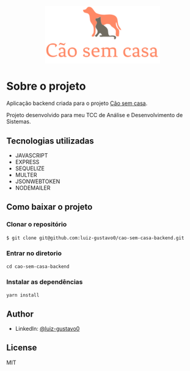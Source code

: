 <p style="text-align: center">
<img src='src/assets/logo-header.svg' alt='Imagem de um cachorro e um gato' width='300'  />
</p>

# Sobre o projeto

Aplicação backend criada para o projeto [Cão sem casa](https://github.com/luiz-gustavo0/cao-sem-casa-frontend).

Projeto desenvolvido para meu TCC de Análise e Desenvolvimento de Sistemas.

## Tecnologias utilizadas

- JAVASCRIPT
- EXPRESS
- SEQUELIZE
- MULTER
- JSONWEBTOKEN
- NODEMAILER

## Como baixar o projeto

### Clonar o repositório

```
$ git clone git@github.com:luiz-gustavo0/cao-sem-casa-backend.git
```

### Entrar no diretorio

```
cd cao-sem-casa-backend
```

### Instalar as dependências

```
yarn install
```

## Author

- LinkedIn: [@luiz-gustavo0](https://www.linkedin.com/in/luiz-gustavo0/)

## License

MIT
